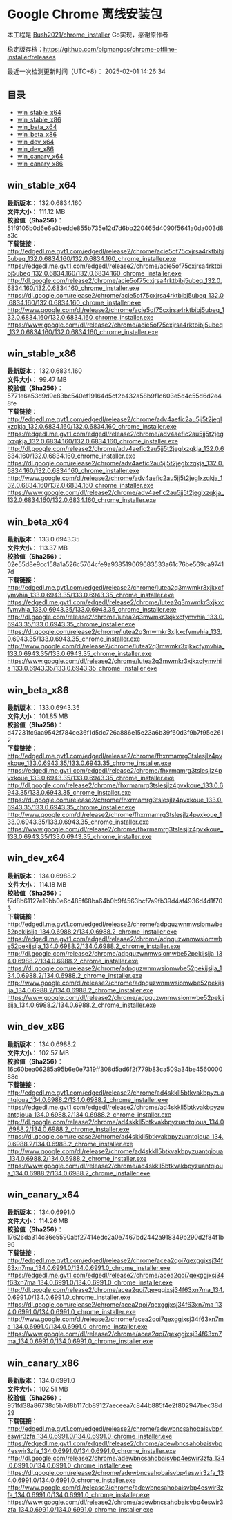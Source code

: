 # Google Chrome 离线安装包
本工程是 [Bush2021/chrome_installer](https://github.com/Bush2021/chrome_installer) Go实现，感谢原作者

稳定版存档：<https://github.com/bigmangos/chrome-offline-installer/releases>

最近一次检测更新时间（UTC+8）：
2025-02-01 14:26:34

## 目录
* [win_stable_x64](https://github.com/bigmangos/chrome-offline-installer?tab=readme-ov-file#win_stable_x64)
* [win_stable_x86](https://github.com/bigmangos/chrome-offline-installer?tab=readme-ov-file#win_stable_x86)
* [win_beta_x64](https://github.com/bigmangos/chrome-offline-installer?tab=readme-ov-file#win_beta_x64)
* [win_beta_x86](https://github.com/bigmangos/chrome-offline-installer?tab=readme-ov-file#win_beta_x86)
* [win_dev_x64](https://github.com/bigmangos/chrome-offline-installer?tab=readme-ov-file#win_dev_x64)
* [win_dev_x86](https://github.com/bigmangos/chrome-offline-installer?tab=readme-ov-file#win_dev_x86)
* [win_canary_x64](https://github.com/bigmangos/chrome-offline-installer?tab=readme-ov-file#win_canary_x64)
* [win_canary_x86](https://github.com/bigmangos/chrome-offline-installer?tab=readme-ov-file#win_canary_x86)

## win_stable_x64
**最新版本**： 132.0.6834.160  
**文件大小**： 111.12 MB  
**校验值（Sha256）**： 51f9105b0d6e6e3bedde855b735e12d7d6bb220465d4090f5641a0da003d8a3c  
**下载链接**：
http://edgedl.me.gvt1.com/edgedl/release2/chrome/acie5of75cxjrsa4rktbibj5ubeq_132.0.6834.160/132.0.6834.160_chrome_installer.exe
https://edgedl.me.gvt1.com/edgedl/release2/chrome/acie5of75cxjrsa4rktbibj5ubeq_132.0.6834.160/132.0.6834.160_chrome_installer.exe
http://dl.google.com/release2/chrome/acie5of75cxjrsa4rktbibj5ubeq_132.0.6834.160/132.0.6834.160_chrome_installer.exe
https://dl.google.com/release2/chrome/acie5of75cxjrsa4rktbibj5ubeq_132.0.6834.160/132.0.6834.160_chrome_installer.exe
http://www.google.com/dl/release2/chrome/acie5of75cxjrsa4rktbibj5ubeq_132.0.6834.160/132.0.6834.160_chrome_installer.exe
https://www.google.com/dl/release2/chrome/acie5of75cxjrsa4rktbibj5ubeq_132.0.6834.160/132.0.6834.160_chrome_installer.exe
## win_stable_x86
**最新版本**： 132.0.6834.160  
**文件大小**： 99.47 MB  
**校验值（Sha256）**： 5771e6a53d9d9e83bc540ef19164d5cf2b432a58b9f1c603e5d4c55d6d2e48fe  
**下载链接**：
http://edgedl.me.gvt1.com/edgedl/release2/chrome/adv4aefic2au5jj5t2jeglxzqkja_132.0.6834.160/132.0.6834.160_chrome_installer.exe
https://edgedl.me.gvt1.com/edgedl/release2/chrome/adv4aefic2au5jj5t2jeglxzqkja_132.0.6834.160/132.0.6834.160_chrome_installer.exe
http://dl.google.com/release2/chrome/adv4aefic2au5jj5t2jeglxzqkja_132.0.6834.160/132.0.6834.160_chrome_installer.exe
https://dl.google.com/release2/chrome/adv4aefic2au5jj5t2jeglxzqkja_132.0.6834.160/132.0.6834.160_chrome_installer.exe
http://www.google.com/dl/release2/chrome/adv4aefic2au5jj5t2jeglxzqkja_132.0.6834.160/132.0.6834.160_chrome_installer.exe
https://www.google.com/dl/release2/chrome/adv4aefic2au5jj5t2jeglxzqkja_132.0.6834.160/132.0.6834.160_chrome_installer.exe
## win_beta_x64
**最新版本**： 133.0.6943.35  
**文件大小**： 113.37 MB  
**校验值（Sha256）**： 02e55d8e9cc158a1a526c5764cfe9a938519069683533a61c76be569ca97417d  
**下载链接**：
http://edgedl.me.gvt1.com/edgedl/release2/chrome/lutea2q3mwmkr3xjkxcfymvhia_133.0.6943.35/133.0.6943.35_chrome_installer.exe
https://edgedl.me.gvt1.com/edgedl/release2/chrome/lutea2q3mwmkr3xjkxcfymvhia_133.0.6943.35/133.0.6943.35_chrome_installer.exe
http://dl.google.com/release2/chrome/lutea2q3mwmkr3xjkxcfymvhia_133.0.6943.35/133.0.6943.35_chrome_installer.exe
https://dl.google.com/release2/chrome/lutea2q3mwmkr3xjkxcfymvhia_133.0.6943.35/133.0.6943.35_chrome_installer.exe
http://www.google.com/dl/release2/chrome/lutea2q3mwmkr3xjkxcfymvhia_133.0.6943.35/133.0.6943.35_chrome_installer.exe
https://www.google.com/dl/release2/chrome/lutea2q3mwmkr3xjkxcfymvhia_133.0.6943.35/133.0.6943.35_chrome_installer.exe
## win_beta_x86
**最新版本**： 133.0.6943.35  
**文件大小**： 101.85 MB  
**校验值（Sha256）**： d47231fc9aa9542f784ce36f1d5dc726a886e15e23a6b39f60d3f9b7f95e2612  
**下载链接**：
http://edgedl.me.gvt1.com/edgedl/release2/chrome/fhxrmamrg3tslesjlz4pvxkoue_133.0.6943.35/133.0.6943.35_chrome_installer.exe
https://edgedl.me.gvt1.com/edgedl/release2/chrome/fhxrmamrg3tslesjlz4pvxkoue_133.0.6943.35/133.0.6943.35_chrome_installer.exe
http://dl.google.com/release2/chrome/fhxrmamrg3tslesjlz4pvxkoue_133.0.6943.35/133.0.6943.35_chrome_installer.exe
https://dl.google.com/release2/chrome/fhxrmamrg3tslesjlz4pvxkoue_133.0.6943.35/133.0.6943.35_chrome_installer.exe
http://www.google.com/dl/release2/chrome/fhxrmamrg3tslesjlz4pvxkoue_133.0.6943.35/133.0.6943.35_chrome_installer.exe
https://www.google.com/dl/release2/chrome/fhxrmamrg3tslesjlz4pvxkoue_133.0.6943.35/133.0.6943.35_chrome_installer.exe
## win_dev_x64
**最新版本**： 134.0.6988.2  
**文件大小**： 114.18 MB  
**校验值（Sha256）**： f7d8b61127e19bb0e6c485f68ba64b0b9f4563bcf7a9fb39d4af4936d4d1f703  
**下载链接**：
http://edgedl.me.gvt1.com/edgedl/release2/chrome/adpquzwnmwsiomwbe52pekijsija_134.0.6988.2/134.0.6988.2_chrome_installer.exe
https://edgedl.me.gvt1.com/edgedl/release2/chrome/adpquzwnmwsiomwbe52pekijsija_134.0.6988.2/134.0.6988.2_chrome_installer.exe
http://dl.google.com/release2/chrome/adpquzwnmwsiomwbe52pekijsija_134.0.6988.2/134.0.6988.2_chrome_installer.exe
https://dl.google.com/release2/chrome/adpquzwnmwsiomwbe52pekijsija_134.0.6988.2/134.0.6988.2_chrome_installer.exe
http://www.google.com/dl/release2/chrome/adpquzwnmwsiomwbe52pekijsija_134.0.6988.2/134.0.6988.2_chrome_installer.exe
https://www.google.com/dl/release2/chrome/adpquzwnmwsiomwbe52pekijsija_134.0.6988.2/134.0.6988.2_chrome_installer.exe
## win_dev_x86
**最新版本**： 134.0.6988.2  
**文件大小**： 102.57 MB  
**校验值（Sha256）**： 16c60bea06285a95b6e0e7319ff308d5ad6f2f779b83ca509a34be456000088c  
**下载链接**：
http://edgedl.me.gvt1.com/edgedl/release2/chrome/ad4skkll5btkvakbpyzuantqioua_134.0.6988.2/134.0.6988.2_chrome_installer.exe
https://edgedl.me.gvt1.com/edgedl/release2/chrome/ad4skkll5btkvakbpyzuantqioua_134.0.6988.2/134.0.6988.2_chrome_installer.exe
http://dl.google.com/release2/chrome/ad4skkll5btkvakbpyzuantqioua_134.0.6988.2/134.0.6988.2_chrome_installer.exe
https://dl.google.com/release2/chrome/ad4skkll5btkvakbpyzuantqioua_134.0.6988.2/134.0.6988.2_chrome_installer.exe
http://www.google.com/dl/release2/chrome/ad4skkll5btkvakbpyzuantqioua_134.0.6988.2/134.0.6988.2_chrome_installer.exe
https://www.google.com/dl/release2/chrome/ad4skkll5btkvakbpyzuantqioua_134.0.6988.2/134.0.6988.2_chrome_installer.exe
## win_canary_x64
**最新版本**： 134.0.6991.0  
**文件大小**： 114.26 MB  
**校验值（Sha256）**： 17626da314c36e5590abf27414edc2a0e7467bd2442a918349b290d2f84f1b96  
**下载链接**：
http://edgedl.me.gvt1.com/edgedl/release2/chrome/acea2qoi7qexggjxsj34f63xn7ma_134.0.6991.0/134.0.6991.0_chrome_installer.exe
https://edgedl.me.gvt1.com/edgedl/release2/chrome/acea2qoi7qexggjxsj34f63xn7ma_134.0.6991.0/134.0.6991.0_chrome_installer.exe
http://dl.google.com/release2/chrome/acea2qoi7qexggjxsj34f63xn7ma_134.0.6991.0/134.0.6991.0_chrome_installer.exe
https://dl.google.com/release2/chrome/acea2qoi7qexggjxsj34f63xn7ma_134.0.6991.0/134.0.6991.0_chrome_installer.exe
http://www.google.com/dl/release2/chrome/acea2qoi7qexggjxsj34f63xn7ma_134.0.6991.0/134.0.6991.0_chrome_installer.exe
https://www.google.com/dl/release2/chrome/acea2qoi7qexggjxsj34f63xn7ma_134.0.6991.0/134.0.6991.0_chrome_installer.exe
## win_canary_x86
**最新版本**： 134.0.6991.0  
**文件大小**： 102.51 MB  
**校验值（Sha256）**： 951fd38a86738d5b7d8b117cb89127aeceea7c844b885f4e2f802947bec38d29  
**下载链接**：
http://edgedl.me.gvt1.com/edgedl/release2/chrome/adewbncsahobaisvbp4eswir3zfa_134.0.6991.0/134.0.6991.0_chrome_installer.exe
https://edgedl.me.gvt1.com/edgedl/release2/chrome/adewbncsahobaisvbp4eswir3zfa_134.0.6991.0/134.0.6991.0_chrome_installer.exe
http://dl.google.com/release2/chrome/adewbncsahobaisvbp4eswir3zfa_134.0.6991.0/134.0.6991.0_chrome_installer.exe
https://dl.google.com/release2/chrome/adewbncsahobaisvbp4eswir3zfa_134.0.6991.0/134.0.6991.0_chrome_installer.exe
http://www.google.com/dl/release2/chrome/adewbncsahobaisvbp4eswir3zfa_134.0.6991.0/134.0.6991.0_chrome_installer.exe
https://www.google.com/dl/release2/chrome/adewbncsahobaisvbp4eswir3zfa_134.0.6991.0/134.0.6991.0_chrome_installer.exe
